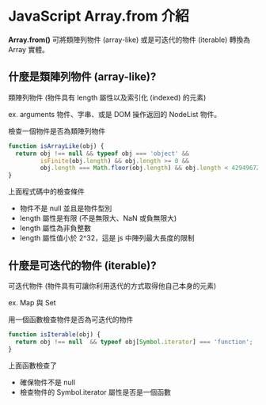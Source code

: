 # JavaScript Array.from 介紹

**Array.from()** 可將類陣列物件 (array-like) 或是可迭代的物件 (iterable) 轉換為 Array 實體。

## 什麼是類陣列物件 (array-like)?
類陣列物件 (物件具有 length 屬性以及索引化 (indexed) 的元素)

ex. arguments 物件、字串、或是 DOM 操作返回的 NodeList 物件。

檢查一個物件是否為類陣列物件

```js
function isArrayLike(obj) {
  return obj !== null && typeof obj === 'object' && 
         isFinite(obj.length) && obj.length >= 0 && 
         obj.length === Math.floor(obj.length) && obj.length < 4294967296;
}
```

上面程式碼中的檢查條件
- 物件不是 null 並且是物件型別
- length 屬性是有限 (不是無限大、NaN 或負無限大)
- length 屬性為非負整數
- length 屬性值小於 2^32，這是 js 中陣列最大長度的限制

## 什麼是可迭代的物件 (iterable)?
可迭代物件 (物件具有可讓你利用迭代的方式取得他自己本身的元素)

ex. Map 與 Set

用一個函數檢查物件是否為可迭代的物件

```js
function isIterable(obj) {
  return obj !== null  && typeof obj[Symbol.iterator] === 'function';
}
```

上面函數檢查了
- 確保物件不是 null
- 檢查物件的 Symbol.iterator 屬性是否是一個函數